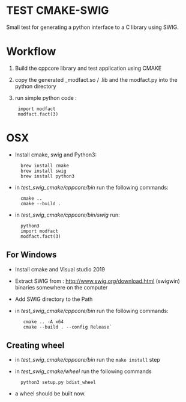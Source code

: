 # TEST CMAKE-SWIG

Small test for generating a python interface to a C library using SWIG.

# Workflow

1. Build the cppcore library and test application using CMAKE
2. copy the generated _modfact.so / .lib and the modfact.py into the python directory
3. run simple python code :

        import modfact
        modfact.fact(3)

# OSX

- Install cmake, swig and Python3:
        
        brew install cmake
        brew install swig
        brew install python3
- in *test_swig_cmake/cppcore/bin* run the following commands:

        cmake ..
        cmake --build .

- in *test_swig_cmake/cppcore/bin/swig* run:

        python3
        import modfact
        modfact.fact(3)



## For Windows

- Install cmake and Visual studio 2019
- Extract SWIG from : http://www.swig.org/download.html (swigwin) binaries somewhere on the computer
- Add SWIG directory to the Path
- in *test_swig_cmake/cppcore/bin* run the following commands:

         cmake .. -A x64
         cmake --build . --config Release`


## Creating wheel

- in *test_swig_cmake/cppcore/bin* run the `make install` step
- in *test_swig_cmake/wheel* run the following commands

        python3 setup.py bdist_wheel

- a wheel should be built now.


